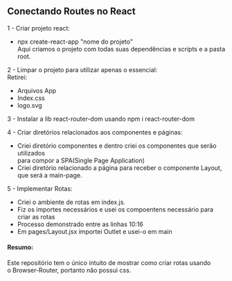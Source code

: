 ## Conectando Routes no React

1 - Criar projeto react:  
- npx create-react-app "nome do projeto"    
Aqui criamos o projeto com todas suas dependências e scripts e a pasta root.  
  
2 - Limpar o projeto para utilizar apenas o essencial:  
Retirei:  
- Arquivos App  
- Index.css  
- logo.svg  
  
3 - Instalar a lib react-router-dom usando npm i react-router-dom  
  
4 - Criar diretórios relacionados aos componentes e páginas:  
- Criei diretório componentes e dentro criei os componentes que serão utilizados  
para compor a SPA(Single Page Application)  
- Criei diretório relacionado a página para receber o componente Layout, que será a main-page.  
  
5 - Implementar Rotas:  
- Criei o ambiente de rotas em index.js.  
- Fiz os importes necessários e usei os compoentens necessário para criar as rotas  
- Processo demonstrado entre as linhas 10:16  
- Em pages/Layout.jsx importei Outlet e usei-o em main  
  
#### Resumo:

Este repositório tem o único intuito de mostrar como criar rotas usando  
o Browser-Router, portanto não possui css.
